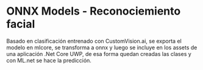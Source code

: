 # ONNX Models - Reconociemiento facial 

Basado en clasificación entrenado con CustomVision.ai, se exporta el modelo en mlcore, se transforma a onnx y luego se incluye en los
assets de una aplicación .Net Core UWP, de esa forma quedan creadas las clases y con ML.net se hace la predicción.
